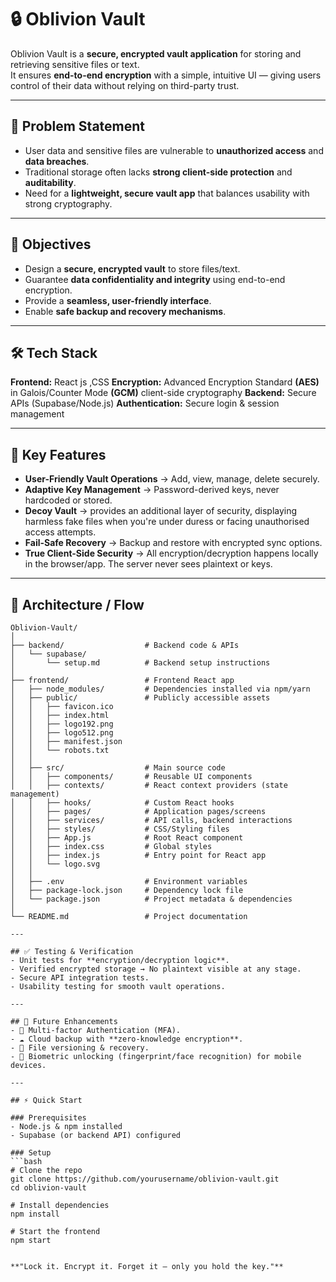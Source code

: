 # 🔒 Oblivion Vault

Oblivion Vault is a **secure, encrypted vault application** for storing and retrieving sensitive files or text.  
It ensures **end-to-end encryption** with a simple, intuitive UI — giving users control of their data without relying on third-party trust.

---

## 🚩 Problem Statement
- User data and sensitive files are vulnerable to **unauthorized access** and **data breaches**.  
- Traditional storage often lacks **strong client-side protection** and **auditability**.  
- Need for a **lightweight, secure vault app** that balances usability with strong cryptography.  

---

## 🎯 Objectives
- Design a **secure, encrypted vault** to store files/text.  
- Guarantee **data confidentiality and integrity** using end-to-end encryption.  
- Provide a **seamless, user-friendly interface**.  
- Enable **safe backup and recovery mechanisms**.  

---

## 🛠️ Tech Stack
**Frontend:** React js ,CSS
**Encryption:** Advanced Encryption Standard **(AES)** in Galois/Counter Mode **(GCM)** client-side cryptography
**Backend:** Secure APIs (Supabase/Node.js)
**Authentication:** Secure login & session management


---

## 🔐 Key Features  
- **User-Friendly Vault Operations** → Add, view, manage, delete securely.  
- **Adaptive Key Management** → Password-derived keys, never hardcoded or stored.  
- **Decoy Vault** → provides an additional layer of security, displaying harmless fake files when you're under duress or facing unauthorised access attempts.
- **Fail-Safe Recovery** → Backup and restore with encrypted sync options.
- **True Client-Side Security** → All encryption/decryption happens locally in the browser/app. The server never sees plaintext or keys.

---

## 📐 Architecture / Flow

```text
Oblivion-Vault/
│
├── backend/                  # Backend code & APIs
│   └── supabase/
│       └── setup.md          # Backend setup instructions
│
├── frontend/                 # Frontend React app
│   ├── node_modules/         # Dependencies installed via npm/yarn
│   ├── public/               # Publicly accessible assets
│   │   ├── favicon.ico
│   │   ├── index.html
│   │   ├── logo192.png
│   │   ├── logo512.png
│   │   ├── manifest.json
│   │   └── robots.txt
│   │
│   ├── src/                  # Main source code
│   │   ├── components/       # Reusable UI components
│   │   ├── contexts/         # React context providers (state management)
│   │   ├── hooks/            # Custom React hooks
│   │   ├── pages/            # Application pages/screens
│   │   ├── services/         # API calls, backend interactions
│   │   ├── styles/           # CSS/Styling files
│   │   ├── App.js            # Root React component
│   │   ├── index.css         # Global styles
│   │   ├── index.js          # Entry point for React app
│   │   └── logo.svg
│   │
│   ├── .env                  # Environment variables
│   ├── package-lock.json     # Dependency lock file
│   └── package.json          # Project metadata & dependencies
│
└── README.md                 # Project documentation

---

## ✅ Testing & Verification
- Unit tests for **encryption/decryption logic**.  
- Verified encrypted storage → No plaintext visible at any stage.  
- Secure API integration tests.  
- Usability testing for smooth vault operations.  

---

## 🚀 Future Enhancements
- 🔑 Multi-factor Authentication (MFA).  
- ☁️ Cloud backup with **zero-knowledge encryption**.  
- 📂 File versioning & recovery.  
- 📱 Biometric unlocking (fingerprint/face recognition) for mobile devices.  

---

## ⚡ Quick Start

### Prerequisites
- Node.js & npm installed
- Supabase (or backend API) configured

### Setup
```bash
# Clone the repo
git clone https://github.com/yourusername/oblivion-vault.git
cd oblivion-vault

# Install dependencies
npm install

# Start the frontend
npm start


**"Lock it. Encrypt it. Forget it — only you hold the key."**
